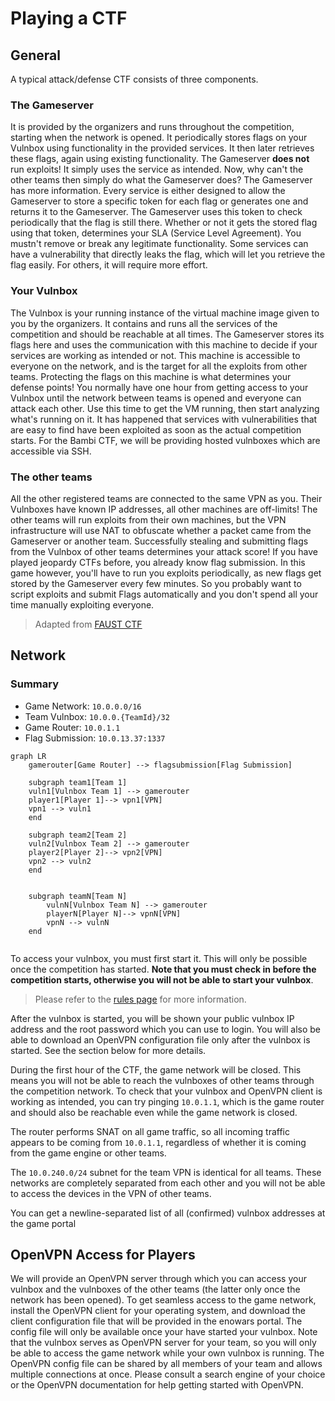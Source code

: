 # Playing a CTF

## General

A typical attack/defense CTF consists of three components.

### The Gameserver

It is provided by the organizers and runs throughout the competition, starting when the network is opened. It periodically stores flags on your Vulnbox using functionality in the provided services. It then later retrieves these flags, again using existing functionality. The Gameserver <b>does not</b> run exploits! It simply uses the service as intended.
Now, why can't the other teams then simply do what the Gameserver does?
The Gameserver has more information. Every service is either designed to allow the Gameserver to store a specific token for each flag or generates one and returns it to the Gameserver.
The Gameserver uses this token to check periodically that the flag is still there. Whether or not it gets the stored flag using that token, determines your SLA (Service Level Agreement). You mustn't remove or break any legitimate functionality.
Some services can have a vulnerability that directly leaks the flag, which will let you retrieve the flag easily. For others, it will require more effort.

### Your Vulnbox

The Vulnbox is your running instance of the virtual machine image given to you by the organizers. It contains and runs all the services of the competition and should be reachable at all times. The Gameserver stores its flags here and uses the communication with this machine to decide if your services are working as intended or not. This machine is accessible to everyone on the network, and is the target for all the exploits from other teams.
Protecting the flags on this machine is what determines your defense points!
You normally have one hour from getting access to your Vulnbox until the network between teams is opened and everyone can attack each other. Use this time to get the VM running, then start analyzing what's running on it. It has happened that services with vulnerabilities that are easy to find have been exploited as soon as the actual competition starts.
For the Bambi CTF, we will be providing hosted vulnboxes which are accessible via SSH.

### The other teams

All the other registered teams are connected to the same VPN as you. Their Vulnboxes have known IP addresses, all other machines are off-limits! The other teams will run exploits from their own machines, but the VPN infrastructure will use NAT to obfuscate whether a packet came from the Gameserver or another team.
Successfully stealing and submitting flags from the Vulnbox of other teams determines your attack score!
If you have played jeopardy CTFs before, you already know flag submission. In this game however, you'll have to run you exploits periodically, as new flags get stored by the Gameserver every few minutes. So you probably want to script exploits and submit Flags automatically and you don't spend all your time manually exploiting everyone.

> Adapted from [FAUST CTF](https://2020.faustctf.net/information/attackdefense-for-beginners/)

## Network

<h3>Summary</h3>
<ul>
    <li>Game Network: <code>10.0.0.0/16</code></li>
    <li>Team Vulnbox: <code>10.0.0.{TeamId}/32</code></li>
    <li>Game Router: <code>10.0.1.1</code></li>
    <li>Flag Submission: <code>10.0.13.37:1337</code></li>
</ul>

```mermaid
graph LR
    gamerouter[Game Router] --> flagsubmission[Flag Submission]

    subgraph team1[Team 1]
    vuln1[Vulnbox Team 1] --> gamerouter
    player1[Player 1]--> vpn1[VPN]
    vpn1 --> vuln1
    end

    subgraph team2[Team 2]
    vuln2[Vulnbox Team 2] --> gamerouter
    player2[Player 2]--> vpn2[VPN]
    vpn2 --> vuln2
    end


    subgraph teamN[Team N]
        vulnN[Vulnbox Team N] --> gamerouter
        playerN[Player N]--> vpnN[VPN]
        vpnN --> vulnN
    end


```

To access your vulnbox, you must first start it. This will only be possible once the competition has started. **Note that you must check in before the competition starts, otherwise you will not be able to start your vulnbox**.

> Please refer to the [rules page](/docs/rules.md) for more information.

After the vulnbox is started, you will be shown your public vulnbox IP address and the root password which you can use to login. You will also be able to download an OpenVPN configuration file only after the vulnbox is started. See the section below for more details.

During the first hour of the CTF, the game network will be closed. This means you will not be able to reach the vulnboxes of other teams through the competition network. To check that your vulnbox and OpenVPN client is working as intended, you can try pinging `10.0.1.1`, which is the game router and should also be reachable even while the game network is closed.

The router performs SNAT on all game traffic, so all incoming traffic appears to be coming from `10.0.1.1`, regardless of whether it is coming from the game engine or other teams.

The `10.0.240.0/24` subnet for the team VPN is identical for all teams. These networks are completely separated from each other and you will not be able to access the devices in the VPN of other teams.

You can get a newline-separated list of all (confirmed) vulnbox addresses at the game portal

## OpenVPN Access for Players

We will provide an OpenVPN server through which you can access your vulnbox and the vulnboxes of the other teams (the latter only once the network has been opened).
To get seamless access to the game network, install the OpenVPN client for your operating system, and download the client configuration file that will be provided in the enowars portal. The config file will only be available once your have started your vulnbox. Note that the vulnbox serves as OpenVPN server for your team, so you will only be able to access the game network while your own vulnbox is running. The OpenVPN config file can be shared by all members of your team and allows multiple connections at once.
Please consult a search engine of your choice or the OpenVPN documentation for help getting started with OpenVPN.
